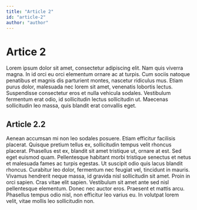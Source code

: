 ```yaml
---
title: "Article 2"
id: "article-2" 
author: "author"
---
```


# Artice 2
Lorem ipsum dolor sit amet, consectetur adipiscing elit. Nam quis viverra magna. In id orci eu orci elementum ornare ac at turpis. Cum sociis natoque penatibus et magnis dis parturient montes, nascetur ridiculus mus. Etiam purus dolor, malesuada nec lorem sit amet, venenatis lobortis lectus. Suspendisse consectetur eros et nulla vehicula sodales. Vestibulum fermentum erat odio, id sollicitudin lectus sollicitudin ut. Maecenas sollicitudin leo massa, quis blandit erat convallis eget.

## Article 2.2
Aenean accumsan mi non leo sodales posuere. Etiam efficitur facilisis placerat. Quisque pretium tellus ex, sollicitudin tempus velit rhoncus placerat. Phasellus est ex, blandit sit amet tristique ut, ornare at est. Sed eget euismod quam. Pellentesque habitant morbi tristique senectus et netus et malesuada fames ac turpis egestas. Ut suscipit odio quis lacus blandit rhoncus. Curabitur leo dolor, fermentum nec feugiat vel, tincidunt in mauris. Vivamus hendrerit neque massa, id gravida nisl sollicitudin sit amet. Proin in orci sapien. Cras vitae elit sapien. Vestibulum sit amet ante sed nisl pellentesque elementum. Donec nec auctor eros. Praesent et mattis arcu. Phasellus tempus odio nisl, non efficitur leo varius eu. In volutpat lorem velit, vitae mollis leo sollicitudin non.
